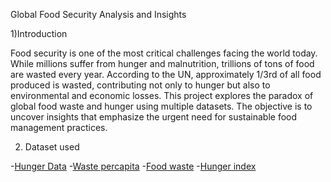 Global Food Security Analysis and Insights

1)Introduction

Food security is one of the most critical challenges facing the world today. While millions suffer from hunger and malnutrition, trillions of tons of food are wasted every year. According to the UN, approximately 1/3rd of all food produced is wasted, contributing not only to hunger but also to environmental and economic losses. This project explores the paradox of global food waste and hunger using multiple datasets. The objective is to uncover insights that emphasize the urgent need for sustainable food management practices.

2) Dataset used

-<a href="https://github.com/Bhavadharshini-YL/Global-Food-Security---Dashboard/blob/main/Hunger%20data.csv">Hunger Data</a>
-<a href="https://github.com/Bhavadharshini-YL/Global-Food-Security---Dashboard/blob/main/food%20waste%20percapita.csv">Waste percapita</a>
-<a href="https://github.com/Bhavadharshini-YL/Global-Food-Security---Dashboard/blob/main/food_waste_area.csv">Food waste</a>
-<a href="https://github.com/Bhavadharshini-YL/Global-Food-Security---Dashboard/blob/main/global-hunger-index.csv">Hunger index</a>

